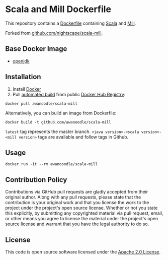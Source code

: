 # Scala and Mill Dockerfile

This repository contains a [Dockerfile](./Dockerfile) containing [Scala](http://www.scala-lang.org) and [Mill](http://www.lihaoyi.com/mill/).

Forked from [github.com/nightscape/scala-mill](github.com/nightscape/scala-mill).

## Base Docker Image

* [openjdk](https://hub.docker.com/_/openjdk)


## Installation

1. Install [Docker](https://www.docker.com)
2. Pull [automated build](https://registry.hub.docker.com/u/awanoodle/scala-mill) from public [Docker Hub Registry](https://registry.hub.docker.com):

```shell
docker pull awanoodle/scala-mill
```

Alternatively, you can build an image from Dockerfile:

```shell
docker build -t github.com/awanoodle/scala-mill
```

`latest` tag represents the master branch.
`<java version>-<scala version>-<mill version>` tags are available and follow tags in Github.


## Usage

```shell
docker run -it --rm awanooodle/scala-mill
```


## Contribution Policy

Contributions via GitHub pull requests are gladly accepted from their original author. Along with any pull requests, please state that the contribution is your original work and that you license the work to the project under the project's open source license. Whether or not you state this explicitly, by submitting any copyrighted material via pull request, email, or other means you agree to license the material under the project's open source license and warrant that you have the legal authority to do so.


## License

This code is open source software licensed under the [Apache 2.0 License]("http://www.apache.org/licenses/LICENSE-2.0.html").
